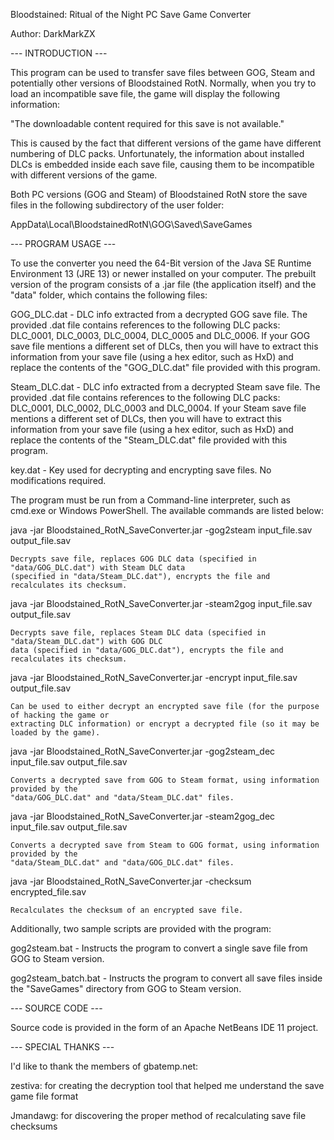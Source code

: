 Bloodstained: Ritual of the Night PC Save Game Converter

Author: DarkMarkZX


--- INTRODUCTION ---

This program can be used to transfer save files between GOG, Steam and potentially other versions
of Bloodstained RotN. Normally, when you try to load an incompatible save file, the game will
display the following information:

  "The downloadable content required for this save is not available."
  
This is caused by the fact that different versions of the game have different numbering of DLC packs.
Unfortunately, the information about installed DLCs is embedded inside each save file, causing them
to be incompatible with different versions of the game.

Both PC versions (GOG and Steam) of Bloodstained RotN store the save files in the following
subdirectory of the user folder:

  AppData\Local\BloodstainedRotN\GOG\Saved\SaveGames


--- PROGRAM USAGE ---

To use the converter you need the 64-Bit version of the Java SE Runtime Environment 13 (JRE 13) or newer installed
on your computer. The prebuilt version of the program consists of a .jar file (the application itself) and the "data"
folder, which contains the following files:

  GOG_DLC.dat	-	DLC info extracted from a decrypted GOG save file. The provided .dat file
					contains references to the following DLC packs: DLC_0001, DLC_0003, DLC_0004,
					DLC_0005 and DLC_0006. If your GOG save file mentions a different set of DLCs,
					then you will have to extract this information from your save file (using a hex
					editor, such as HxD) and replace the contents of the "GOG_DLC.dat" file
					provided with this program.
					
  Steam_DLC.dat	-	DLC info extracted from a decrypted Steam save file. The provided .dat file
					contains references to the following DLC packs: DLC_0001, DLC_0002, DLC_0003
					and DLC_0004. If your Steam save file mentions a different set of DLCs, then
					you will have to extract this information from your save file (using a hex
					editor, such as HxD) and replace the contents of the "Steam_DLC.dat" file
					provided with this program.
					
  key.dat		-	Key used for decrypting and encrypting save files. No modifications required.


The program must be run from a Command-line interpreter, such as cmd.exe or Windows PowerShell.
The available commands are listed below:


  java -jar Bloodstained_RotN_SaveConverter.jar -gog2steam input_file.sav output_file.sav
  
    Decrypts save file, replaces GOG DLC data (specified in "data/GOG_DLC.dat") with Steam DLC data
	(specified in "data/Steam_DLC.dat"), encrypts the file and recalculates its checksum.


  java -jar Bloodstained_RotN_SaveConverter.jar -steam2gog input_file.sav output_file.sav
  
    Decrypts save file, replaces Steam DLC data (specified in "data/Steam_DLC.dat") with GOG DLC
	data (specified in "data/GOG_DLC.dat"), encrypts the file and recalculates its checksum.


  java -jar Bloodstained_RotN_SaveConverter.jar -encrypt input_file.sav output_file.sav
  
    Can be used to either decrypt an encrypted save file (for the purpose of hacking the game or
	extracting DLC information) or encrypt a decrypted file (so it may be loaded by the game).


  java -jar Bloodstained_RotN_SaveConverter.jar -gog2steam_dec input_file.sav output_file.sav
  
    Converts a decrypted save from GOG to Steam format, using information provided by the
	"data/GOG_DLC.dat" and "data/Steam_DLC.dat" files.


  java -jar Bloodstained_RotN_SaveConverter.jar -steam2gog_dec input_file.sav output_file.sav
  
    Converts a decrypted save from Steam to GOG format, using information provided by the
	"data/Steam_DLC.dat" and "data/GOG_DLC.dat" files.


  java -jar Bloodstained_RotN_SaveConverter.jar -checksum encrypted_file.sav
  
    Recalculates the checksum of an encrypted save file.


Additionally, two sample scripts are provided with the program:


  gog2steam.bat			-	Instructs the program to convert a single save file from GOG to Steam
							version.
							
  gog2steam_batch.bat	-	Instructs the program to convert all save files inside the "SaveGames"
							directory from GOG to Steam version.


--- SOURCE CODE ---

Source code is provided in the form of an Apache NetBeans IDE 11 project.


--- SPECIAL THANKS ---

I'd like to thank the members of gbatemp.net:

  zestiva:	for creating the decryption tool that helped me understand the save game file format

  Jmandawg:	for discovering the proper method of recalculating save file checksums
